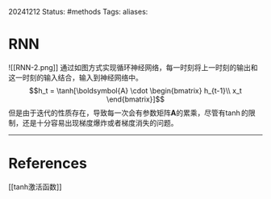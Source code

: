 20241212
Status: #methods
Tags: 
aliases: 
# RNN
![[RNN-2.png]]
通过如图方式实现循环神经网络，每一时刻将上一时刻的输出和这一时刻的输入结合，输入到神经网络中。
$$h_t = \tanh[\boldsymbol{A} \cdot \begin{bmatrix}
h_{t-1}\\
x_t
\end{bmatrix}]$$
但是由于迭代的性质存在，导致每一次会有参数矩阵$\boldsymbol{A}$的累乘，尽管有$\tanh$的限制，还是十分容易出现梯度爆炸或者梯度消失的问题。












---
# References
[[tanh激活函数]]
